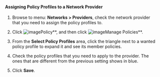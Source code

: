 #### Assigning Policy Profiles to a Network Provider

1. Browse to menu: **Networks > Providers**, check the network provider that you need to assign the policy profiles to.

2. Click ![image](../images/1941.png**)Policy**, and then click ![image](../images/1851.png**)Manage Policies**.

3. From the **Select Policy Profiles** area, click the triangle next to a wanted policy profile to expand it and see its member policies.

4. Check the policy profiles that you need to apply to the provider. The ones that are different from the previous setting shows in blue.

5. Click **Save**.
